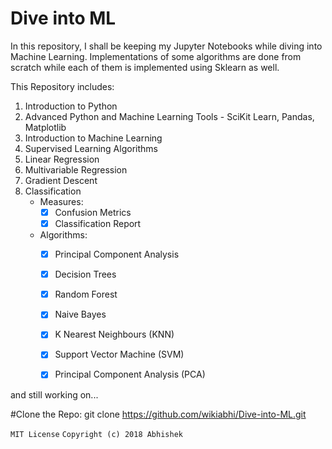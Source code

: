 # Dive into ML

In this repository, I shall be keeping my Jupyter Notebooks while diving into Machine Learning.
Implementations of some algorithms are done from scratch while each of them is implemented using Sklearn as well. 

This Repository includes:
1. Introduction to Python
2. Advanced Python and Machine Learning Tools - SciKit Learn, Pandas, Matplotlib
3. Introduction to Machine Learning
4. Supervised Learning Algorithms
5. Linear Regression
6. Multivariable Regression
7. Gradient Descent 
9. Classification 
	* Measures:
		- [x]  Confusion Metrics
		- [x]  Classification Report

	* Algorithms:
		- [x]  Principal Component Analysis
		- [x]  Decision Trees
		- [x]  Random Forest
		- [x]  Naive Bayes
		- [x]  K Nearest Neighbours (KNN)
		- [x]  Support Vector Machine (SVM)
		- [x]  Principal Component Analysis (PCA)

		
and still working on...

#Clone the Repo:
git clone https://github.com/wikiabhi/Dive-into-ML.git

``` MIT License ```
```Copyright (c) 2018 Abhishek```
